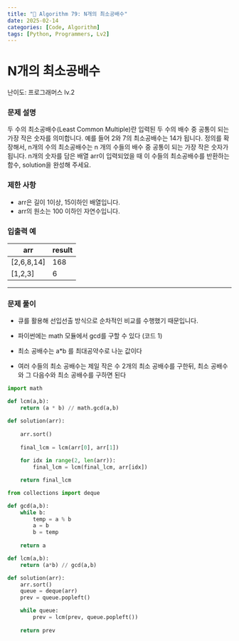 ```yaml
---
title: "🧠 Algorithm 79: N개의 최소공배수"
date: 2025-02-14
categories: [Code, Algorithm]
tags: [Python, Programmers, Lv2]
---
```


# N개의 최소공배수

난이도: 프로그래머스 lv.2

### **문제 설명**

두 수의 최소공배수(Least Common Multiple)란 입력된 두 수의 배수 중 공통이 되는 가장 작은 숫자를 의미합니다. 예를 들어 2와 7의 최소공배수는 14가 됩니다. 정의를 확장해서, n개의 수의 최소공배수는 n 개의 수들의 배수 중 공통이 되는 가장 작은 숫자가 됩니다. n개의 숫자를 담은 배열 arr이 입력되었을 때 이 수들의 최소공배수를 반환하는 함수, solution을 완성해 주세요.

### 제한 사항

- arr은 길이 1이상, 15이하인 배열입니다.
- arr의 원소는 100 이하인 자연수입니다.

### 입출력 예

| arr | result |
| --- | --- |
| [2,6,8,14] | 168 |
| [1,2,3] | 6 |

---

### 문제 풀이

- 큐를 활용해 선입선출 방식으로 순차적인 비교를 수행했기 때문입니다.

- 파이썬에는 math 모듈에서 gcd를 구할 수 있다 (코드 1)
- 최소 공배수는 a*b 를 최대공약수로 나눈 값이다
- 여러 수들의 최소 공배수는 제일 작은 수 2개의 최소 공배수를 구한뒤, 최소 공배수와 그 다음수와 최소 공배수를 구하면 된다

```python
import math

def lcm(a,b):
    return (a * b) // math.gcd(a,b)

def solution(arr):
    
    arr.sort()
    
    final_lcm = lcm(arr[0], arr[1])
    
    for idx in range(2, len(arr)):
        final_lcm = lcm(final_lcm, arr[idx])

    return final_lcm
```

```python
from collections import deque

def gcd(a,b):
    while b:
        temp = a % b
        a = b
        b = temp
    
    return a

def lcm(a,b):
    return (a*b) // gcd(a,b)

def solution(arr):
    arr.sort()
    queue = deque(arr)
    prev = queue.popleft()

    while queue:
        prev = lcm(prev, queue.popleft())
    
    return prev
```